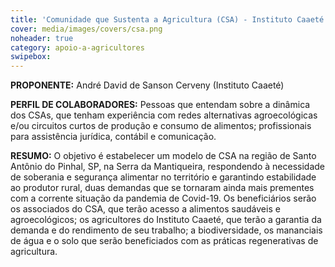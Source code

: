 ```yaml
---
title: 'Comunidade que Sustenta a Agricultura (CSA) - Instituto Caaeté' 
cover: media/images/covers/csa.png
noheader: true
category: apoio-a-agricultores
swipebox: 
---
```

  
**PROPONENTE:**
André David de Sanson Cerveny (Instituto Caaeté)
  
**PERFIL DE COLABORADORES:**  Pessoas que entendam sobre a dinâmica dos CSAs, que tenham experiência com redes alternativas agroecológicas e/ou circuitos curtos de produção e consumo de alimentos; profissionais para assistência jurídica, contábil e comunicação.
  
**RESUMO:**
O objetivo é estabelecer um modelo de CSA  na região de Santo Antônio do Pinhal, SP, na Serra da Mantiqueira, respondendo à necessidade de soberania e segurança alimentar no território e garantindo estabilidade ao produtor rural, duas demandas que se tornaram ainda mais prementes com a corrente situação da pandemia de Covid-19.  Os beneficiários serão os associados do CSA, que terão acesso a alimentos saudáveis e agroecológicos; os agricultores do Instituto Caaeté, que terão a garantia da demanda e do rendimento de seu trabalho; a biodiversidade, os mananciais de água e o solo que serão beneficiados com as práticas regenerativas de agricultura.